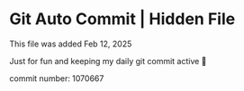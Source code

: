 # Git Auto Commit | Hidden File

This file was added Feb 12, 2025

Just for fun and keeping my daily git commit active 🤪

commit number: 1070667
